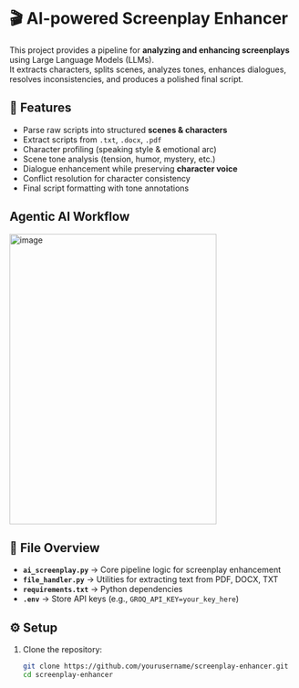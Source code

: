 # 🎬 AI-powered Screenplay Enhancer

This project provides a pipeline for **analyzing and enhancing screenplays** using Large Language Models (LLMs).  
It extracts characters, splits scenes, analyzes tones, enhances dialogues, resolves inconsistencies, and produces a polished final script.

## 🚀 Features
- Parse raw scripts into structured **scenes & characters**
- Extract scripts from `.txt`, `.docx`, `.pdf`
- Character profiling (speaking style & emotional arc)
- Scene tone analysis (tension, humor, mystery, etc.)
- Dialogue enhancement while preserving **character voice**
- Conflict resolution for character consistency
- Final script formatting with tone annotations

## Agentic AI Workflow
<img width="363" height="509" alt="image" src="https://github.com/user-attachments/assets/df1460d1-7536-4e1c-bb8a-2bc9362cb24d" />

## 📂 File Overview
- **`ai_screenplay.py`** → Core pipeline logic for screenplay enhancement
- **`file_handler.py`** → Utilities for extracting text from PDF, DOCX, TXT
- **`requirements.txt`** → Python dependencies
- **`.env`** → Store API keys (e.g., `GROQ_API_KEY=your_key_here`)

## ⚙️ Setup

1. Clone the repository:
   ```bash
   git clone https://github.com/yourusername/screenplay-enhancer.git
   cd screenplay-enhancer
